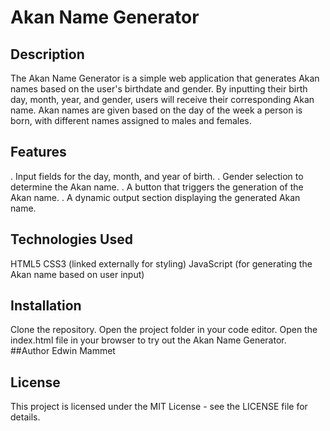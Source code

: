# Akan Name Generator

## Description

The Akan Name Generator is a simple web application that generates Akan names based on the user's birthdate and gender. By inputting their birth day, month, year, and gender, users will receive their corresponding Akan name. Akan names are given based on the day of the week a person is born, with different names assigned to males and females.

## Features

. Input fields for the day, month, and year of birth.
. Gender selection to determine the Akan name.
. A button that triggers the generation of the Akan name.
. A dynamic output section displaying the generated Akan name.

## Technologies Used

HTML5
CSS3 (linked externally for styling)
JavaScript (for generating the Akan name based on user input)

## Installation

Clone the repository.
Open the project folder in your code editor.
Open the index.html file in your browser to try out the Akan Name Generator.
##Author
Edwin Mammet

## License

This project is licensed under the MIT License - see the LICENSE file for details.
